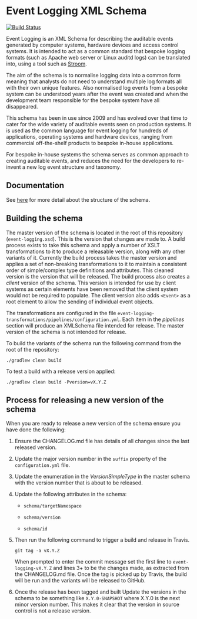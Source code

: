 # Event Logging XML Schema

[![Build Status](https://travis-ci.org/gchq/event-logging-schema.svg?branch=master)](https://travis-ci.org/gchq/event-logging-schema)

Event Logging is an XML Schema for describing the auditable events generated by computer systems, hardware devices and access control systems. It is intended to act as a common standard that bespoke logging formats (such as Apache web server or Linux auditd logs) can be translated into, using a tool such as [Stroom](https://github.com/gchq/stroom).

The aim of the schema is to normalise logging data into a common form meaning that analysts do not need to understand multiple log formats all with their own unique features. Also normalised log events from a bespoke system can be understood years after the event was created and when the development team responsible for the bespoke system have all disappeared.

This schema has been in use since 2009 and has evolved over that time to cater for the wide variety of auditable events seen on production systems. It is used as the common language for event logging for hundreds of applications, operating systems and hardware devices, ranging from commercial off-the-shelf products to bespoke in-house applications. 

For bespoke in-house systems the schema serves as common approach to creating auditable events, and reduces the need for the developers to re-invent a new log event structure and taxonomy.

## Documentation

See [here](./docs/SUMMARY.md) for more detail about the structure of the schema.

## Building the schema

The master version of the schema is located in the root of this repository (`event-logging.xsd`). This is the version that changes are made to. A build process exists to take this schema and apply a number of XSLT transformations to it to produce a releasable version, along with any other variants of it. Currently the build process takes the master version and applies a set of non-breaking transformations to it to maintain a consistent order of simple/complex type definitions and attributes. This cleaned version is the version that will be released. The build process also creates a _client_ version of the schema. This version is intended for use by client systems as certain elements have been removed that the client system would not be required to populate. The client version also adds `<Event>` as a root element to allow the sending of individual event objects.

The transformations are configured in the file `event-logging-transformations/pipelines/configuration.yml`. Each item in the _pipelines_ section will produce an XMLSchema file intended for release. The master version of the schema is not intended for release.

To build the variants of the schema run the following command from the root of the repository:

`./gradlew clean build`

To test a build with a release version applied:


`./gradlew clean build -Pversion=vX.Y.Z`

## Process for releasing a new version of the schema

When you are ready to release a new version of the schema ensure you have done the following: 

1. Ensure the CHANGELOG.md file has details of all changes since the last released version.

1. Update the major version number in the `suffix` property of the `configuration.yml` file.

1. Update the enumeration in the _VersionSimpleType_ in the master schema with the version number that is about to be released.

1. Update the following attributes in the schema:

    * `schema/targetNamespace`

    * `schema/version`

    * `schema/id`

1. Then run the following command to trigger a build and release in Travis.

    `git tag -a vX.Y.Z`

    When prompted to enter the commit message set the first line to `event-logging-vX.Y.Z` and lines 3+ to be the changes made, as extracted from the CHANGELOG.md file. Once the tag is picked up by Travis, the build will be run and the variants will be released to GitHub.

1. Once the release has been tagged and built Update the versions in the schema to be something like `X.Y.0-SNAPSHOT` where X.Y.0 is the next minor version number. This makes it clear that the version in source control is not a release version.


